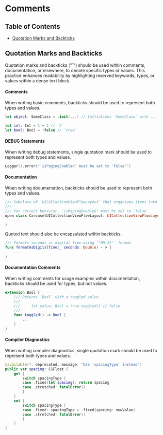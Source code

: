 # Comments

## Table of Contents

- [Quotation Marks and Backticks](#quotation-marks-and-backticks)

## Quotation Marks and Backticks

Quotation marks and backticks ("`") should be used within comments, documentation, or elsewhere, to denote specific types or values. This practice enhances readability by highlighting reserved keywords, types, or values within a dense text block.

#### Comments

When writing basic comments, backticks should be used to represent both types and values.

```swift
let object: SomeClass = .init(...) // Initializes `SomeClass` with ...
```

```swift
let int: Int = 1 + 2 // `3`
let bool: Bool = !false // `true`
```

#### DEBUG Statements

When writing debug statements, single quotation mark should be used to represent both types and values.

```swift
Logger().error("'isPagingEnabled' must be set to 'false'")
```

#### Documentation

When writing documentation, backticks should be used to represent both types and values.

```swift
/// Subclass of `UICollectionViewFlowLayout` that organizes items into a grid with a flowing carousel alignment.
///
/// For correct behavior, 'isPagingEnabled' must be set to 'false'.
open class CarouselUICollectionViewFlowLayout: UICollectionViewFlowLayout { 
    ... 
}
```

Quoted text should also be encapsulated within backticks.

```swift
/// Formats seconds as digital time using `"MM:SS"` format.
func formatAsDigitalTime(_ seconds: Double) - > { 
    ... 
}
```

#### Documentation Comments

When writing comments for usage examples within documentation, backticks should be used for types, but not values.

```swift
extension Bool {
    /// Returns `Bool` with a toggled value.
    ///
    ///     let value: Bool = true.toggled() // false
    ///
    func toggled() -> Bool { 
        ... 
    }    
}
```

#### Compiler Diagnostics

When writing compiler diagnostics, single quotation mark should be used to represent both types and values.

```swift
@available(*, deprecated, message: "Use 'spacingType' instead")
public var spacing: CGFloat {
    get {
        switch spacingType {
        case .fixed(let spacing): return spacing
        case .stretched: fatalError()
        }
    }
    set {
        switch spacingType {
        case .fixed: spacingType = .fixed(spacing: newValue)
        case .stretched: fatalError()
        }
    }
}
```
